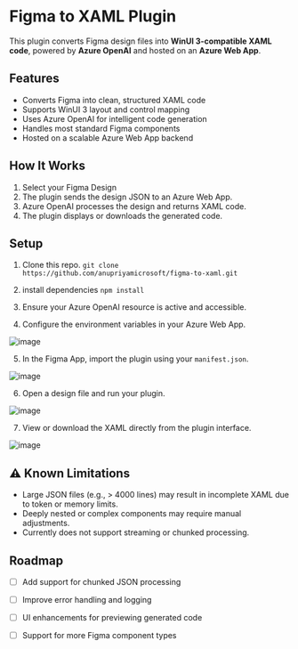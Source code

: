 # Figma to XAML Plugin

This plugin converts Figma design files into **WinUI 3-compatible XAML code**, powered by **Azure OpenAI** and hosted on an **Azure Web App**.

## Features

- Converts Figma into clean, structured XAML code
- Supports WinUI 3 layout and control mapping
- Uses Azure OpenAI for intelligent code generation
- Handles most standard Figma components
- Hosted on a scalable Azure Web App backend

## How It Works

1. Select your Figma Design
2. The plugin sends the design JSON to an Azure Web App.
3. Azure OpenAI processes the design and returns XAML code.
4. The plugin displays or downloads the generated code.


## Setup

1. Clone this repo.
    ```git clone https://github.com/anupriyamicrosoft/figma-to-xaml.git```

2. install dependencies
  ```npm install```

3. Ensure your Azure OpenAI resource is active and accessible.
4. Configure the environment variables in your Azure Web App.

  ![image](https://github.com/user-attachments/assets/c7e22696-c0c8-450d-b8a3-79ede4e36355)

5. In the Figma App, import the plugin using your ```manifest.json```.

  ![image](https://github.com/user-attachments/assets/76cc7778-216d-48fe-a8a1-e87595ac4785)

6. Open a design file and run your plugin.

  ![image](https://github.com/user-attachments/assets/adeaea37-29b7-4e53-8909-ed1a07269ee2)

7. View or download the XAML directly from the plugin interface.

  ![image](https://github.com/user-attachments/assets/0c9b64d1-e412-4b41-bb09-163fb575fb23)



## ⚠️ Known Limitations

- Large JSON files (e.g., > 4000 lines) may result in incomplete XAML due to token or memory limits.
- Deeply nested or complex components may require manual adjustments.
- Currently does not support streaming or chunked processing.

## Roadmap

- [ ] Add support for chunked JSON processing
- [ ] Improve error handling and logging
- [ ] UI enhancements for previewing generated code
- [ ] Support for more Figma component types


